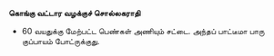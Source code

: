 **கொங்கு வட்டார வழக்குச் சொல்லகராதி**
- 60 வயதுக்கு மேற்பட்ட பெண்கள் அணியும் சட்டை. அந்தப் பாட்டீமா பாரு குப்பாயம் போட்ருக்குது.

